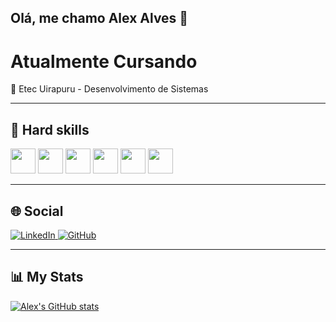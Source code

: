 ## Olá, me chamo Alex Alves 👋

# Atualmente Cursando 
📖 Etec Uirapuru - Desenvolvimento de Sistemas

---

## 🚀 Hard skills  

<p align="left">
  <img src="https://cdn.jsdelivr.net/gh/devicons/devicon/icons/mysql/mysql-original.svg" width="40" height="40"/>
  <img src="https://cdn.jsdelivr.net/gh/devicons/devicon/icons/java/java-original.svg" width="40" height="40"/>
  <img src="https://cdn.jsdelivr.net/gh/devicons/devicon/icons/javascript/javascript-original.svg" width="40" height="40"/>
  <img src="https://cdn.jsdelivr.net/gh/devicons/devicon/icons/html5/html5-original.svg" width="40" height="40"/>
  <img src="https://cdn.jsdelivr.net/gh/devicons/devicon/icons/css3/css3-original.svg" width="40" height="40"/>
  <img src="https://cdn.jsdelivr.net/gh/devicons/devicon/icons/git/git-original.svg" width="40" height="40"/>
</p>  



---

## 🌐 Social

<a href="https://www.linkedin.com/in/alex-alves-7a4a4327a/" target="_blank">
  <img src="https://img.shields.io/badge/-LinkedIn-0A66C2?style=for-the-badge&logo=linkedin&logoColor=white" alt="LinkedIn">
</a>

<a href="https://github.com/alexalves011" target="_blank">
  <img src="https://img.shields.io/badge/-GitHub-181717?style=for-the-badge&logo=github&logoColor=white" alt="GitHub">
</a>


---

## 📊 My Stats  

[![Alex's GitHub stats](https://github-readme-stats.vercel.app/api?username=alexalves011&show_icons=true&theme=radical)](https://github.com/anuraghazra/github-readme-stats)







